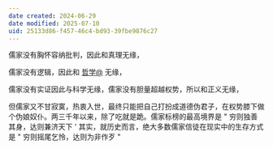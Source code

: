 ```yaml
---
date created: 2024-06-29
date modified: 2025-07-10
uid: 25133d86-f457-46c4-bd93-39fbe9876c27
---
```


儒家没有胸怀容纳批判，因此和真理无缘，

儒家没有逻辑，因此和 [哲学@](哲学@.md) 无缘，

儒家没有实证因此与科学无缘，儒家没有胆量超越权势，所以和正义无缘，

但儒家又不甘寂寞，热衷入世，最终只能把自己打扮成道德伪君子，在权势膝下做个伪娘奴仆。两三千年以来，除了吃就是跪。儒家标榜的最高境界是 " 穷则独善其身，达则兼济天下 ' 其实，就历史而言，绝大多数儒家信徒在现实中的生存方式是 " 穷则摇尾乞怜，达则为非作歹 "
